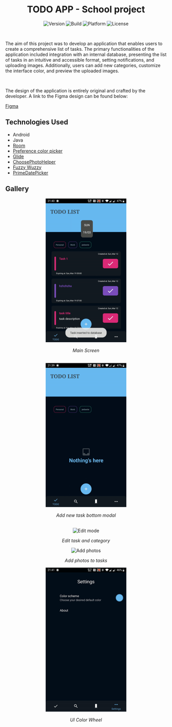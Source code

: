 <h1 align="center">TODO APP - School project</h1>
<p align="center">
  <img src="https://img.shields.io/badge/Version-1.0.0-blue.svg" alt="Version">
  <img src="https://img.shields.io/badge/Build-passing-brightgreen.svg" alt="Build">
  <img src="https://img.shields.io/badge/Platform-Android-green.svg" alt="Platform">
  <img src="https://img.shields.io/badge/License-MIT-yellow.svg" alt="License"></p>
<br>
<p>The aim of this project was to  develop an application that enables users to create a comprehensive list of tasks. The primary functionalities of the application included integration with an internal database, presenting the list of tasks in an intuitive and accessible format, setting notifications, and uploading images. Additionally, users can add new categories, customize the interface color, and preview the uploaded images.
</p>
<br>
<p>
The design of the application is entirely original and crafted by the developer. A link to the Figma design can be found below:
</p>

[Figma](https://www.figma.com/file/2fUfYXC058mNOx91alQUyi/TODO-APP)

<h2>Technologies Used</h2>

- Android
- Java
- [Room](https://developer.android.com/jetpack/androidx/releases/room)
- [Preference color picker](https://github.com/kizitonwose/colorpreference)
- [Glide](https://github.com/bumptech/glide)
- [ChoosePhotoHelper](https://github.com/aminography/ChoosePhotoHelper)
- [Fuzzy Wuzzy](https://github.com/xdrop/fuzzywuzzy)
- [PrimeDatePicker](https://github.com/aminography/PrimeDatePicker)

<h2>Gallery</h2>
<div align="center">
  <img src="media\todo_main_screen.gif" alt="OverView" width="50%" height="50%"> 
  <p><em>Main Screen</em></p>
</div>
<br>
<div align="center">
  <img src="media\todo_add_new_task.gif" alt="Add task" width="50%" height="50%"> 
  <p><em>Add new task bottom modal</em></p>
</div>
<br>
<div align="center">
  <img src="media\todo_edit_task_and_category.gif" alt="Edit mode" width="50%" height="50%"> 
  <p><em>Edit task and category</em></p>
</div>
<div align="center">
  <img src="media\todo_photos.gif" alt="Add photos" width="50%" height="50%"> 
  <p><em>Add photos to tasks</em></p>
</div>
<div align="center">
  <img src="media\todo_change_ui_colors.gif" alt="Colors settings" width="50%" height="50%"> 
  <p><em>UI Color Wheel</em></p>
</div>
<br>





